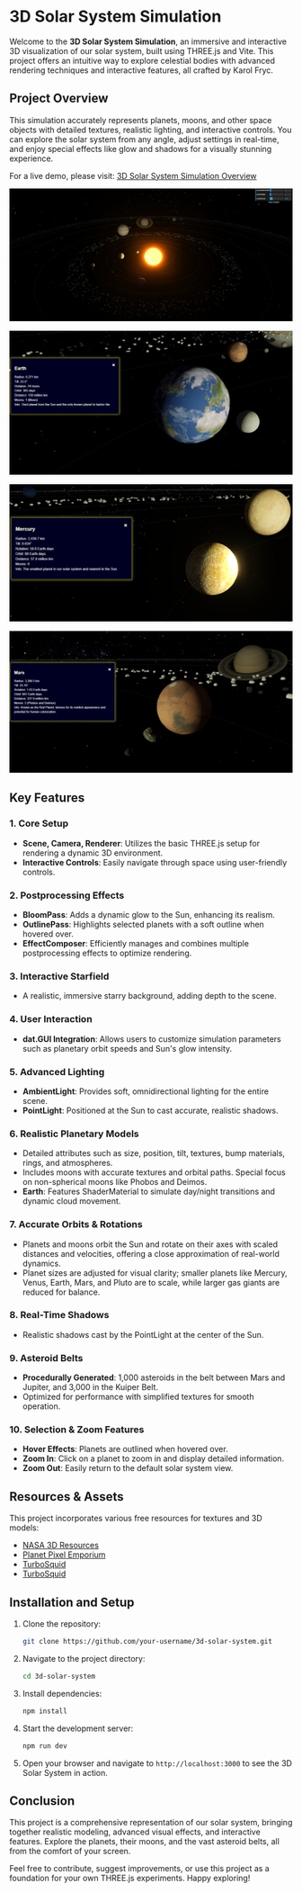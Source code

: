 # 3D Solar System Simulation

Welcome to the **3D Solar System Simulation**, an immersive and interactive 3D visualization of our solar system, built using THREE.js and Vite. This project offers an intuitive way to explore celestial bodies with advanced rendering techniques and interactive features, all crafted by Karol Fryc.

## Project Overview

This simulation accurately represents planets, moons, and other space objects with detailed textures, realistic lighting, and interactive controls. You can explore the solar system from any angle, adjust settings in real-time, and enjoy special effects like glow and shadows for a visually stunning experience.

For a live demo, please visit: [3D Solar System Simulation Overview]()

![Solar_System](images/solar_system.png)

![Earth](images/earthnew.png)

![Mercury](images/mercury.png)

![Mars](images/mars.png)

## Key Features

### 1. **Core Setup**
- **Scene, Camera, Renderer**: Utilizes the basic THREE.js setup for rendering a dynamic 3D environment.
- **Interactive Controls**: Easily navigate through space using user-friendly controls.

### 2. **Postprocessing Effects**
- **BloomPass**: Adds a dynamic glow to the Sun, enhancing its realism.
- **OutlinePass**: Highlights selected planets with a soft outline when hovered over.
- **EffectComposer**: Efficiently manages and combines multiple postprocessing effects to optimize rendering.

### 3. **Interactive Starfield**
- A realistic, immersive starry background, adding depth to the scene.

### 4. **User Interaction**
- **dat.GUI Integration**: Allows users to customize simulation parameters such as planetary orbit speeds and Sun's glow intensity.

### 5. **Advanced Lighting**
- **AmbientLight**: Provides soft, omnidirectional lighting for the entire scene.
- **PointLight**: Positioned at the Sun to cast accurate, realistic shadows.

### 6. **Realistic Planetary Models**
- Detailed attributes such as size, position, tilt, textures, bump materials, rings, and atmospheres.
- Includes moons with accurate textures and orbital paths. Special focus on non-spherical moons like Phobos and Deimos.
- **Earth**: Features ShaderMaterial to simulate day/night transitions and dynamic cloud movement.

### 7. **Accurate Orbits & Rotations**
- Planets and moons orbit the Sun and rotate on their axes with scaled distances and velocities, offering a close approximation of real-world dynamics.
- Planet sizes are adjusted for visual clarity; smaller planets like Mercury, Venus, Earth, Mars, and Pluto are to scale, while larger gas giants are reduced for balance.

### 8. **Real-Time Shadows**
- Realistic shadows cast by the PointLight at the center of the Sun.

### 9. **Asteroid Belts**
- **Procedurally Generated**: 1,000 asteroids in the belt between Mars and Jupiter, and 3,000 in the Kuiper Belt.
- Optimized for performance with simplified textures for smooth operation.

### 10. **Selection & Zoom Features**
- **Hover Effects**: Planets are outlined when hovered over.
- **Zoom In**: Click on a planet to zoom in and display detailed information.
- **Zoom Out**: Easily return to the default solar system view.

## Resources & Assets

This project incorporates various free resources for textures and 3D models:
- [NASA 3D Resources](https://nasa3d.arc.nasa.gov/images)
- [Planet Pixel Emporium](https://planetpixelemporium.com/index.php)
- [TurboSquid](https://www.turbosquid.com/)
- [TurboSquid](https://codingtorque.com/3d-solar-system-using-html-css-and-javascript/)

## Installation and Setup
1. Clone the repository:
    ```sh
    git clone https://github.com/your-username/3d-solar-system.git
    ```
2. Navigate to the project directory:
    ```sh
    cd 3d-solar-system
    ```
3. Install dependencies:
    ```sh
    npm install
    ```
4. Start the development server:
    ```sh
    npm run dev
    ```
5. Open your browser and navigate to `http://localhost:3000` to see the 3D Solar System in action.

## Conclusion
This project is a comprehensive representation of our solar system, bringing together realistic modeling, advanced visual effects, and interactive features. Explore the planets, their moons, and the vast asteroid belts, all from the comfort of your screen.

Feel free to contribute, suggest improvements, or use this project as a foundation for your own THREE.js experiments. Happy exploring!
